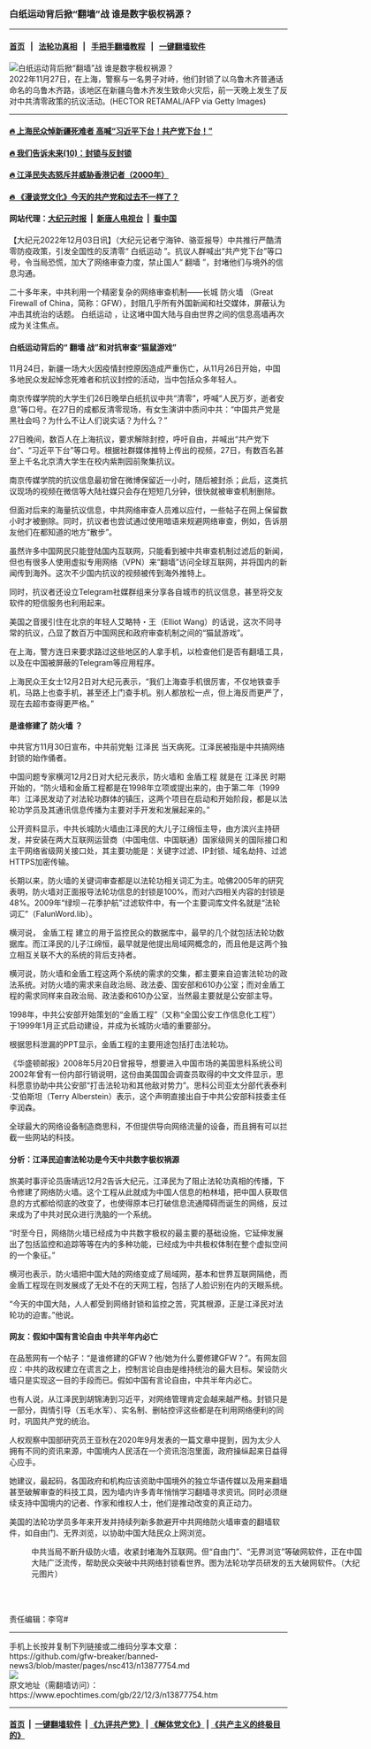 ### 白纸运动背后掀“翻墙”战 谁是数字极权祸源？
------------------------

#### [首页](https://github.com/gfw-breaker/banned-news3/blob/master/README.md) &nbsp;&nbsp;|&nbsp;&nbsp; [法轮功真相](https://github.com/begood0513/basic/blob/master/README.md)  &nbsp;&nbsp;|&nbsp;&nbsp; [手把手翻墙教程](https://github.com/gfw-breaker/guides/wiki)  &nbsp;&nbsp;|&nbsp;&nbsp; [一键翻墙软件](https://github.com/gfw-breaker/nogfw/blob/master/README.md)  



<div><img alt="白纸运动背后掀“翻墙”战 谁是数字极权祸源？" class="attachment-djy_600_400 size-djy_600_400 wp-post-image" src="https://i.epochtimes.com/assets/uploads/2022/12/id13877774-GettyImages-1245139007-600x400.jpg"/>
<div class="caption">
 2022年11月27日，在上海，警察与一名男子对峙，他们封锁了以乌鲁木齐普通话命名的乌鲁木齐路，该地区在新疆乌鲁木齐发生致命火灾后，前一天晚上发生了反对中共清零政策的抗议活动。(HECTOR RETAMAL/AFP via Getty Images)
</div></div><hr/>

#### [ 🔥  上海民众悼新疆死难者 高喊“习近平下台！共产党下台！”](http://45.76.136.214:10000/videos/res1/news/../../res3/rebel/index.html?202212031640)

#### [ 🔥  我们告诉未来(10)：封锁与反封锁](http://45.76.136.214:10000/videos/res1/news/../../res2/future/index.html?202212031640)

#### [ 🔥  江泽民失态怒斥并威胁香港记者（2000年）](http://45.76.136.214:10000/videos/res1/news/../../res/realjzm/index.html?202212031640)

#### [ 🔥  《漫谈党文化》今天的共产党和过去不一样了？](http://45.76.136.214:10000/videos/res1/news/../../res/mtdwh/index.html?202212031640)

#### 网站代理：[大纪元时报](http://45.76.136.214:85/gb/?202212031640) &nbsp;|&nbsp; [新唐人电视台](http://45.76.136.214:8808/gb/?202212031640) &nbsp;|&nbsp; [看中国](http://45.76.136.214:8300/?202212031640)

<div><p>
 【大纪元2022年12月03日讯】（大纪元记者宁海钟、骆亚报导）中共推行严酷清零防疫政策，引发全国性的反清零“
 <ok href="https://www.epochtimes.com/gb/tag/%E7%99%BD%E7%BA%B8%E8%BF%90%E5%8A%A8.html">
  白纸运动
 </ok>
 ”。抗议人群喊出“共产党下台”等口号，令当局恐慌，加大了网络审查力度，禁止国人“
 <ok href="https://www.epochtimes.com/gb/tag/%E7%BF%BB%E5%A2%99.html">
  翻墙
 </ok>
 ”，封堵他们与境外的信息沟通。
</p>
<p>
 二十多年来，中共利用一个精密复杂的网络审查机制——长城
 <ok href="https://www.epochtimes.com/gb/tag/%E9%98%B2%E7%81%AB%E5%A2%99.html">
  防火墙
 </ok>
 （Great Firewall of China，简称：GFW），封阻几乎所有外国新闻和社交媒体，屏蔽认为冲击其统治的话题。
 <ok href="https://www.epochtimes.com/gb/tag/%E7%99%BD%E7%BA%B8%E8%BF%90%E5%8A%A8.html">
  白纸运动
 </ok>
 ，让这堵中国大陆与自由世界之间的信息高墙再次成为关注焦点。
</p>
<h4>
 白纸运动背后的“
 <ok href="https://www.epochtimes.com/gb/tag/%E7%BF%BB%E5%A2%99.html">
  翻墙
 </ok>
 战”和对抗审查“猫鼠游戏”
</h4>
<p>
 11月24日，新疆一场大火因疫情封控原因造成严重伤亡，从11月26日开始，中国多地民众发起悼念死难者和抗议封控的活动，当中包括众多年轻人。
</p>
<p>
 南京传媒学院的大学生们26日晚举白纸抗议中共“清零”，呼喊“人民万岁，逝者安息”等口号。在27日的成都反清零现场，有女生演讲中质问中共：“中国共产党是黑社会吗？为什么不让人们说实话？为什么？”
</p>
<p>
 27日晚间，数百人在上海抗议，要求解除封控，呼吁自由，并喊出“共产党下台”、“习近平下台”等口号。根据社群媒体推特上传出的视频，27日，有数百名甚至上千名北京清大学生在校内紫荆园前聚集抗议。
</p>
<p>
 南京传媒学院的抗议信息最初曾在微博保留近一小时，随后被封杀；此后，这类抗议现场的视频在微信等大陆社媒只会存在短短几分钟，很快就被审查机制删除。
</p>
<p>
 但面对后来的海量抗议信息，中共网络审查人员难以应付，一些帖子在网上保留数小时才被删除。同时，抗议者也尝试通过使用暗语来规避网络审查，例如，告诉朋友他们在都知道的地方“散步”。
</p>
<p>
 虽然许多中国网民只能登陆国内互联网，只能看到被中共审查机制过滤后的新闻，但也有很多人使用虚拟专用网络（VPN）来“翻墙”访问全球互联网，并将国内的新闻传到海外。这次不少国内抗议的视频被传到海外推特上。
</p>
<p>
 同时，抗议者还设立Telegram社媒群组来分享各自城市的抗议信息，甚至将交友软件的短信服务也利用起来。
</p>
<p>
 美国之音援引住在北京的年轻人艾略特・王（Elliot Wang）的话说，这次不同寻常的抗议，凸显了数百万中国网民和政府审查机制之间的“猫鼠游戏”。
</p>
<p>
 在上海，警方连日来要求路过这些地区的人拿手机，以检查他们是否有翻墙工具，以及在中国被屏蔽的Telegram等应用程序。
</p>
<p>
 上海民众王女士12月2日对大纪元表示，“我们上海查手机很厉害，不仅地铁查手机，马路上也查手机，甚至还上门查手机。别人都放松一点，但上海反而更严了，现在去超市查得更严格。”
 <br/>
</p>
<h4>
 是谁修建了
 <ok href="https://www.epochtimes.com/gb/tag/%E9%98%B2%E7%81%AB%E5%A2%99.html">
  防火墙
 </ok>
 ？
</h4>
<p>
 中共官方11月30日宣布，中共前党魁
 <ok href="https://www.epochtimes.com/gb/tag/%E6%B1%9F%E6%B3%BD%E6%B0%91.html">
  江泽民
 </ok>
 当天病死。江泽民被指是中共搞网络封锁的始作俑者。
</p>
<p>
 中国问题专家横河12月2日对大纪元表示，防火墙和
 <ok href="https://www.epochtimes.com/gb/tag/%E9%87%91%E7%9B%BE%E5%B7%A5%E7%A8%8B.html">
  金盾工程
 </ok>
 就是在
 <ok href="https://www.epochtimes.com/gb/tag/%E6%B1%9F%E6%B3%BD%E6%B0%91.html">
  江泽民
 </ok>
 时期开始的，“防火墙和金盾工程都是在1998年立项或提出来的，由于第二年（1999年）江泽民发动了对法轮功群体的镇压，这两个项目在启动和开始阶段，都是以法轮功学员及其通讯信息传播为主要对手开发和发展起来的。”
</p>
<p>
 公开资料显示，中共长城防火墙由江泽民的大儿子江绵恒主导，由方滨兴主持研发，并安装在两大互联网运营商（中国电信、中国联通）国家级网关的国际接口和主干网络省级网关接口处，其主要功能是：关键字过滤、IP封锁、域名劫持、过滤HTTPS加密传输。
</p>
<p>
 长期以来，防火墙的关键词审查都是以法轮功相关词汇为主。哈佛2005年的研究表明，防火墙对正面报导法轮功信息的封锁是100%，而对六四相关内容的封锁是48%。2009年“绿坝－花季护航”过滤软件中，有一个主要词库文件名就是“法轮词汇”（FalunWord.lib）。
</p>
<p>
 横河说，
 <ok href="https://www.epochtimes.com/gb/tag/%E9%87%91%E7%9B%BE%E5%B7%A5%E7%A8%8B.html">
  金盾工程
 </ok>
 建立的用于监控民众的数据库中，最早的几个就包括法轮功数据库。而江泽民的儿子江绵恒，最早就是他提出局域网概念的，而且他是这两个独立相互关联不大的系统的背后支持者。
</p>
<p>
 横河说，防火墙和金盾工程这两个系统的需求的交集，都主要来自迫害法轮功的政法系统。对防火墙的需求来自政治局、政法委、国安部和610办公室；而对金盾工程的需求同样来自政治局、政法委和610办公室，当然最主要就是公安部主导。
</p>
<p>
 1998年，中共公安部开始策划的“金盾工程”（又称“全国公安工作信息化工程”）于1999年1月正式启动建设，并成为长城防火墙的重要部分。
</p>
<p>
 根据思科泄漏的PPT显示，金盾工程的主要用途包括打击法轮功。
</p>
<p>
 《华盛顿邮报》2008年5月20日曾报导，想要进入中国市场的美国思科系统公司2002年曾有一份内部行销说明，这份由美国国会调查员取得的中文文件显示，思科愿意协助中共公安部“打击法轮功和其他敌对势力”。思科公司亚太分部代表泰利·艾伯斯坦（Terry Alberstein）表示，这个声明直接出自于中共公安部科技委主任李润森。
</p>
<p>
 全球最大的网络设备制造商思科，不但提供导向网络流量的设备，而且拥有可以拦截一些网站的科技。
</p>
<h4>
 分析：江泽民迫害法轮功是今天中共数字极权祸源
</h4>
<p>
 旅美时事评论员唐靖远12月2告诉大纪元，江泽民为了阻止法轮功真相的传播，下令修建了网络防火墙。这个工程从此就成为中国人信息的柏林墙，把中国人获取信息的方式都给彻底的改变了，也使得原本已打破信息流通障碍而诞生的网络，反过来成为了中共对民众进行洗脑的一个系统。
</p>
<p>
 “时至今日，网络防火墙已经成为中共数字极权的最主要的基础设施，它延伸发展出了包括监控和追踪等等在内的多种功能，已经成为中共极权体制在整个虚拟空间的一个象征。”
</p>
<p>
 横河也表示，防火墙把中国大陆的网络变成了局域网，基本和世界互联网隔绝，而金盾工程现在则发展成了无处不在的天网工程，包括了人脸识别在内的天眼系统。
</p>
<p>
 “今天的中国大陆，人人都受到网络封锁和监控之苦，究其根源，正是江泽民对法轮功的迫害。”他说。
</p>
<h4>
 网友：假如中国有言论自由 中共半年内必亡
</h4>
<p>
 在品葱网有一个帖子：“是谁修建的GFW？他/她为什么要修建GFW？”。有网友回应：中共的政权建立在谎言之上，控制言论自由是维持统治的最大目标。架设防火墙只是实现这一目的手段而已。假如中国有言论自由，中共半年内必亡。
</p>
<p>
 也有人说，从江泽民到胡锦涛到习近平，对网络管理肯定会越来越严格。封锁只是一部分，舆情引导（五毛水军）、实名制、删帖控评这些都是在利用网络便利的同时，巩固共产党的统治。
</p>
<p>
 人权观察中国部研究员王亚秋在2020年9月发表的一篇文章中提到，因为太少人拥有不同的资讯来源，中国境内人民活在一个资讯泡泡里面，政府操纵起来日益得心应手。
</p>
<p>
 她建议，最起码，各国政府和机构应该资助中国境外的独立华语传媒以及用来翻墙甚至破解审查的科技工具，因为墙内许多青年悄悄学习翻墙寻求资讯。同时必须继续支持中国境内的记者、作家和维权人士，他们是推动改变的真正动力。
</p>
<p>
 美国的法轮功学员多年来开发并持续列新多款避开中共网络防火墙审查的翻墙软件，如自由门、无界浏览，以协助中国大陆民众上网浏览。
</p>
<figure aria-describedby="caption-attachment-12242771" class="wp-caption aligncenter" id="attachment_12242771" style="width: 600px">
 <ok href="https://i.epochtimes.com/assets/uploads/2020/07/1102181505392192-600x400.jpg" target="_blank">
  <img alt="" class="size-large wp-image-12242771" src="https://i.epochtimes.com/assets/uploads/2020/07/1102181505392192-600x400-600x400.jpg"/>
 </ok>
 <br/><figcaption class="wp-caption-text" id="caption-attachment-12242771">
  中共当局不断升级防火墙，收紧封堵海外互联网。但“自由门”、“无界浏览”等破网软件，正在中国大陆广泛流传，帮助民众突破中共网络封锁看世界。图为法轮功学员研发的五大破网软件。（大纪元图片）
 </figcaption><br/>
</figure><br/>
<p>
 责任编辑：李穹#
</p>
</div>
<hr/>
手机上长按并复制下列链接或二维码分享本文章：<br/>
https://github.com/gfw-breaker/banned-news3/blob/master/pages/nsc413/n13877754.md <br/>
<a href='https://github.com/gfw-breaker/banned-news3/blob/master/pages/nsc413/n13877754.md'><img src='https://github.com/gfw-breaker/banned-news3/blob/master/pages/nsc413/n13877754.md.png'/></a> <br/>
原文地址（需翻墙访问）：https://www.epochtimes.com/gb/22/12/3/n13877754.htm


------------------------
#### [首页](https://github.com/gfw-breaker/banned-news3/blob/master/README.md) &nbsp;|&nbsp; [一键翻墙软件](https://github.com/gfw-breaker/nogfw/blob/master/README.md) &nbsp;| [《九评共产党》](https://github.com/gfw-breaker/9ping.md/blob/master/README.md#九评之一评共产党是什么) | [《解体党文化》](https://github.com/gfw-breaker/jtdwh.md/blob/master/README.md) | [《共产主义的终极目的》](https://github.com/gfw-breaker/gczydzjmd.md/blob/master/README.md)


<img src='http://gfw-breaker.win/banned-news3/pages/nsc413/n13877754.md' width='0px' height='0px'/>